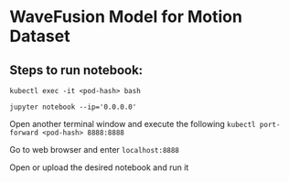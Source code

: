 # WaveFusion Model for Motion Dataset

## Steps to run notebook:

``kubectl exec -it <pod-hash> bash``

``jupyter notebook --ip='0.0.0.0'``

Open another terminal window and execute the following
``kubectl port-forward <pod-hash> 8888:8888``

Go to web browser and enter ``localhost:8888``

Open or upload the desired notebook and run it